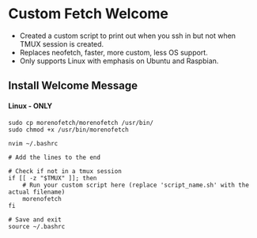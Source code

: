 # Custom Fetch Welcome
- Created a custom script to print out when you ssh in but not when TMUX session is created.
- Replaces neofetch, faster, more custom, less OS support.
- Only supports Linux with emphasis on Ubuntu and Raspbian.
## Install Welcome Message
#### Linux - ONLY
```
sudo cp morenofetch/morenofetch /usr/bin/
sudo chmod +x /usr/bin/morenofetch

nvim ~/.bashrc

# Add the lines to the end

# Check if not in a tmux session
if [[ -z "$TMUX" ]]; then
    # Run your custom script here (replace 'script_name.sh' with the actual filename)
    morenofetch
fi

# Save and exit
source ~/.bashrc
```